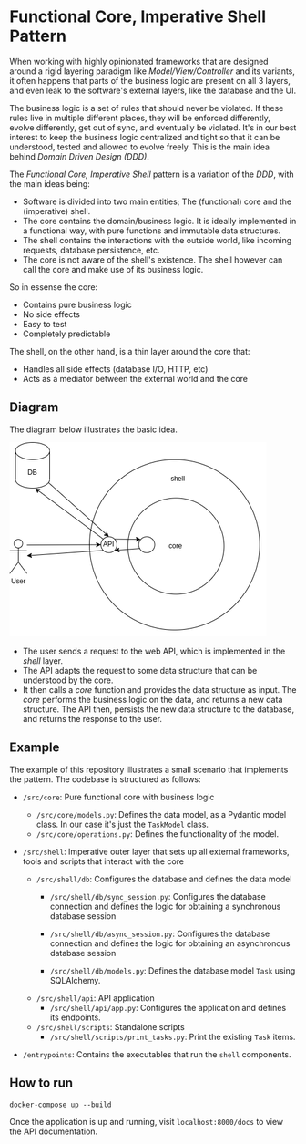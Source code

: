 # Functional Core, Imperative Shell Pattern

When working with highly opinionated frameworks that are designed around a rigid layering paradigm like *Model/View/Controller* and its variants, it often happens that parts of the business logic are present on all 3 layers, and even leak to the software's external layers, like the database and the UI.

The business logic is a set of rules that should never be violated. If these rules live in multiple different places, they will be enforced differently, evolve differently, get out of sync, and eventually be violated. It's in our best interest to keep the business logic centralized and tight so that it can be understood, tested and allowed to evolve freely. This is the main idea behind *Domain Driven Design (DDD)*.

The *Functional Core, Imperative Shell* pattern is a variation of the *DDD*, with the main ideas being:

- Software is divided into two main entities; The (functional) core and the (imperative) shell.
- The core contains the domain/business logic. It is ideally implemented in a functional way, with pure functions and immutable data structures.
- The shell contains the interactions with the outside world, like incoming requests, database persistence, etc. 
- The core is not aware of the shell's existence. The shell however can call the core and make use of its business logic.

So in essense the core:
 - Contains pure business logic
 - No side effects
 - Easy to test
 - Completely predictable

The shell, on the other hand, is a thin layer around the core that:
- Handles all side effects (database I/O, HTTP, etc)
- Acts as a mediator between the external world and the core

## Diagram 
The diagram below illustrates the basic idea.

![Functional core, imperative shell](diagram.png)

- The user sends a request to the web API, which is implemented in the *shell* layer. 
- The API adapts the request to some data structure that can be understood by the core. 
- It then calls a *core* function and provides the data structure as input. The *core* performs the business logic on the data, and returns a new data structure. The API then, persists the new data structure to the database, and returns the response to the user.


## Example

The example of this repository illustrates a small scenario that implements the pattern. The codebase is structured as follows:

- `/src/core`: Pure functional core with business logic
  - `/src/core/models.py`: Defines the data model, as a Pydantic model class. In our case it's just the `TaskModel` class.
  - `/src/core/operations.py`: Defines the functionality of the model.

- `/src/shell`: Imperative outer layer that sets up all external frameworks, tools and scripts that interact with the core
  - `/src/shell/db`: Configures the database and defines the data model
    - `/src/shell/db/sync_session.py`: Configures the database connection and defines the logic for obtaining a synchronous database session
    - `/src/shell/db/async_session.py`: Configures the database connection and defines the logic for obtaining an asynchronous database session

    - `/src/shell/db/models.py`: Defines the database model `Task` using SQLAlchemy.
  - `/src/shell/api`: API application
    - `/src/shell/api/app.py`: Configures the application and defines its endpoints.
  - `/src/shell/scripts`: Standalone scripts
    -  `/src/shell/scripts/print_tasks.py`: Print the existing `Task` items. 
- `/entrypoints`: Contains the executables that run  the `shell` components.


## How to run

```
docker-compose up --build
```

Once the application is up and running, visit `localhost:8000/docs` to view the API documentation.